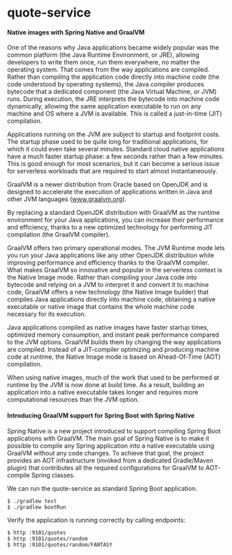 # quote-service

#### Native images with Spring Native and GraalVM
One of the reasons why Java applications became widely popular was the common platform (the Java Runtime Environment, or JRE), allowing developers to write them
once, run them everywhere, no matter the operating system. That comes from the way applications are compiled. Rather than compiling the application code
directly into machine code (the code understood by operating systems), the Java compiler produces bytecode that a dedicated component (the Java Virtual Machine,
or JVM) runs. During execution, the JRE interprets the bytecode into machine code dynamically, allowing the same application executable to run on any machine
and OS where a JVM is available. This is called a just-in-time (JIT) compilation.

Applications running on the JVM are subject to startup and footprint costs. The startup phase used to be quite long for traditional applications, for which it
could even take several minutes. Standard cloud native applications have a much faster startup phase: a few seconds rather than a few minutes. This is good
enough for most scenarios, but it can become a serious issue for serverless workloads that are required to start almost instantaneously.

GraalVM is a newer distribution from Oracle based on OpenJDK and is designed to accelerate the execution of applications written in Java and other JVM
languages (www.graalvm.org).

By replacing a standard OpenJDK distribution with GraalVM as the runtime environment for your Java applications, you can increase their performance and
efficiency, thanks to a new optimized technology for performing JIT compilation (the GraalVM compiler).

GraalVM offers two primary operational modes. The JVM Runtime mode lets you run your Java applications like any other OpenJDK distribution while improving
performance and efficiency thanks to the GraalVM compiler. What makes GraalVM so innovative and popular in the serverless context is the Native Image mode.
Rather than compiling your Java code into bytecode and relying on a JVM to interpret it and convert it to machine code, GraalVM offers a new technology (the
Native Image builder) that compiles Java applications directly into machine code, obtaining a native executable or native image that contains the whole machine
code necessary for its execution.

Java applications compiled as native images have faster startup times, optimized memory consumption, and instant peak performance compared to the JVM options.
GraalVM builds them by changing the way applications are compiled. Instead of a JIT-compiler optimizing and producing machine code at runtime, the Native Image
mode is based on Ahead-Of-Time (AOT) compilation.

When using native images, much of the work that used to be performed at runtime by the JVM is now done at build time. As a result, building an application into
a native executable takes longer and requires more computational resources than the JVM option.

#### Introducing GraalVM support for Spring Boot with Spring Native
Spring Native is a new project introduced to support compiling Spring Boot applications with GraalVM. The main goal of Spring Native is to make it possible to
compile any Spring application into a native executable using GraalVM without any code changes. To achieve that goal, the project provides an AOT infrastructure
(invoked from a dedicated Gradle/Maven plugin) that contributes all the required configurations for GraalVM to AOT-compile Spring classes.

We can run the quote-service as standard Spring Boot application.

```shell
$ ./gradlew test
$ ./gradlew bootRun
```

Verify the application is running correctly by calling endpoints:

```shell
$ http :9101/quotes
$ http :9101/quotes/random
$ http :9101/quotes/random/FANTASY
```
